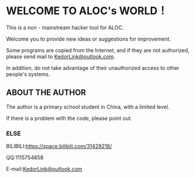 # WELCOME TO ALOC's WORLD！

This is a non - mainstream hacker tool for ALOC.

Welcome you to provide new ideas or suggestions for improvement. 

Some programs are copied from the Internet, and if they are not authorized, please send mail to KedorLink@outlook.com. 

In addition, do not take advantage of their unauthorized access to other people's systems.

## ABOUT THE AUTHOR 

The author is a primary school student in China, with a limited level.

If there is a problem with the code, please point out.

### ELSE
 
BILIBILI:https://space.bilibili.com/31429218/

QQ:1115754858

E-mail:KedorLink@outlook.com







 
 

 
 



